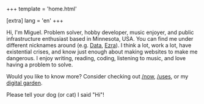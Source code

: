 +++
template = 'home.html'

[extra]
lang = 'en'
+++

Hi, I'm Miguel. Problem solver, hobby developer, music enjoyer, and public infrastructure enthusiast based in Minnesota, USA. You can find me under different nicknames around (e.g. [Data](https://na.finalfantasyxiv.com/lodestone/character/20296985/), [Ezra](https://wiki.eveuniversity.org/User:Ezra_Salaz)). I think a lot, work a lot, have existential crises, and know just enough about making websites to make me dangerous. I enjoy writing, reading, coding, listening to music, and love having a problem to solve.

Would you like to know more? Consider checking out [/now](/now), [/uses](/uses), or my [digital garden](https://forgetfulnotes.com/).

Please tell your dog (or cat) I said "Hi"!
